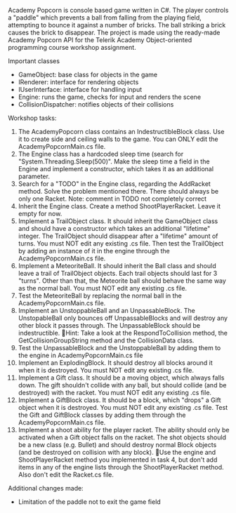  Academy Popcorn is console based game written in C#. The player controls a "paddle" which prevents a ball from falling from the playing field, attempting to bounce it against a number of bricks. The ball striking a brick causes the brick to disappear.
The project is made using the ready-made Academy Popcorn API for the Telerik Academy Object-oriented programming course workshop assignment.

Important classes
- GameObject: base class for objects in the game
- IRenderer: interface for rendering objects
- IUserInterface: interface for handling input
- Engine: runs the game, checks for input and renders the scene
- CollisionDispatcher: notifies objects of their collisions


Workshop tasks:

1. The AcademyPopcorn class contains an IndestructibleBlock class. Use it to create side and ceiling walls to the game. You can ONLY edit the AcademyPopcornMain.cs file.
2. The Engine class has a hardcoded sleep time (search for "System.Threading.Sleep(500)". Make the sleep time a field in the Engine and implement a constructor, which takes it as an additional parameter.
3. Search for a "TODO" in the Engine class, regarding the AddRacket method. Solve the problem mentioned there. There should always be only one Racket. Note: comment in TODO not completely correct
4. Inherit the Engine class. Create a method ShootPlayerRacket. Leave it empty for now.
5. Implement a TrailObject class. It should inherit the GameObject class and should have a constructor which takes an additional "lifetime" integer. The TrailObject should disappear after a "lifetime" amount of turns. You must NOT edit any existing .cs file. Then test the TrailObject by adding an instance of it in the engine through the AcademyPopcornMain.cs file.
6. Implement a MeteoriteBall. It should inherit the Ball class and should leave a trail of TrailObject objects. Each trail objects should last for 3 "turns". Other than that, the Meteorite ball should behave the same way as the normal ball. You must NOT edit any existing .cs file.
7. Test the MeteoriteBall by replacing the normal ball in the AcademyPopcornMain.cs file.
8. Implement an UnstoppableBall and an UnpassableBlock. The UnstopableBall only bounces off UnpassableBlocks and will destroy any other block it passes through. The UnpassableBlock should be indestructible. Hint: Take a look at the RespondToCollision method, the GetCollisionGroupString method and the CollisionData class.
9. Test the UnpassableBlock and the UnstoppableBall by adding them to the engine in AcademyPopcornMain.cs file
10. Implement an ExplodingBlock. It should destroy all blocks around it when it is destroyed. You must NOT edit any existing .cs file. 
11. Implement a Gift class. It should be a moving object, which always falls down. The gift shouldn't collide with any ball, but should collide (and be destroyed) with the racket. You must NOT edit any existing .cs file.
12. Implement a GiftBlock class. It should be a block, which "drops" a Gift object when it is destroyed. You must NOT edit any existing .cs file. Test the Gift and GiftBlock classes by adding them through the AcademyPopcornMain.cs file.
13. Implement a shoot ability for the player racket. The ability should only be activated when a Gift object falls on the racket. The shot objects should be a new class (e.g. Bullet) and should destroy normal Block objects (and be destroyed on collision with any block). Use the engine and ShootPlayerRacket method you implemented in task 4, but don't add items in any of the engine lists through the ShootPlayerRacket method. Also don't edit the Racket.cs file. 

Additional changes made:
- Limitation of the paddle not to exit the game field
